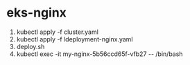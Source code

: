 # eks-nginx

1) kubectl apply -f cluster.yaml
2) kubectl apply -f ldeployment-nginx.yaml
3) deploy.sh
4) kubectl exec -it my-nginx-5b56ccd65f-vfb27 -- /bin/bash
